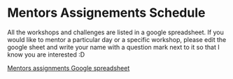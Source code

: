# Mentors Assignements Schedule

All the workshops and challenges are listed in a google spreadsheet. If you would like to mentor a particular
day or a specific workshop, please edit the google sheet and write your name with a question mark next to it so that
I know you are interested :D

[Mentors assignments Google
spreadsheet](https://docs.google.com/spreadsheets/d/1tPT25yl2l5ThaxK9FJaF0THd-Jp7XeSZ3SHdMcWn-MY/edit?usp=sharing)
